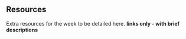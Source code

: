 ## Resources

Extra resources for the week to be detailed here.
**links only - with brief descriptions** 
